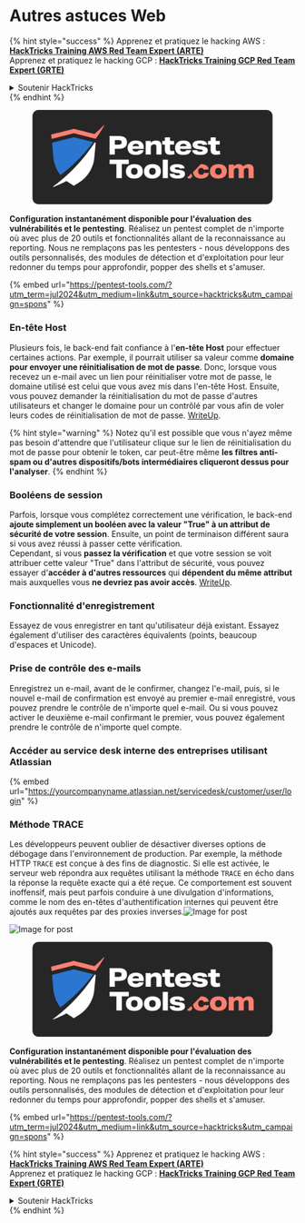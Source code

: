 # Autres astuces Web

{% hint style="success" %}
Apprenez et pratiquez le hacking AWS :<img src="/.gitbook/assets/arte.png" alt="" data-size="line">[**HackTricks Training AWS Red Team Expert (ARTE)**](https://training.hacktricks.xyz/courses/arte)<img src="/.gitbook/assets/arte.png" alt="" data-size="line">\
Apprenez et pratiquez le hacking GCP : <img src="/.gitbook/assets/grte.png" alt="" data-size="line">[**HackTricks Training GCP Red Team Expert (GRTE)**<img src="/.gitbook/assets/grte.png" alt="" data-size="line">](https://training.hacktricks.xyz/courses/grte)

<details>

<summary>Soutenir HackTricks</summary>

* Consultez les [**plans d'abonnement**](https://github.com/sponsors/carlospolop) !
* **Rejoignez le** 💬 [**groupe Discord**](https://discord.gg/hRep4RUj7f) ou le [**groupe telegram**](https://t.me/peass) ou **suivez-nous sur** **Twitter** 🐦 [**@hacktricks\_live**](https://twitter.com/hacktricks\_live)**.**
* **Partagez des astuces de hacking en soumettant des PRs aux** [**HackTricks**](https://github.com/carlospolop/hacktricks) et [**HackTricks Cloud**](https://github.com/carlospolop/hacktricks-cloud) dépôts GitHub.

</details>
{% endhint %}

<figure><img src="/.gitbook/assets/pentest-tools.svg" alt=""><figcaption></figcaption></figure>

**Configuration instantanément disponible pour l'évaluation des vulnérabilités et le pentesting**. Réalisez un pentest complet de n'importe où avec plus de 20 outils et fonctionnalités allant de la reconnaissance au reporting. Nous ne remplaçons pas les pentesters - nous développons des outils personnalisés, des modules de détection et d'exploitation pour leur redonner du temps pour approfondir, popper des shells et s'amuser.

{% embed url="https://pentest-tools.com/?utm_term=jul2024&utm_medium=link&utm_source=hacktricks&utm_campaign=spons" %}

### En-tête Host

Plusieurs fois, le back-end fait confiance à l'**en-tête Host** pour effectuer certaines actions. Par exemple, il pourrait utiliser sa valeur comme **domaine pour envoyer une réinitialisation de mot de passe**. Donc, lorsque vous recevez un e-mail avec un lien pour réinitialiser votre mot de passe, le domaine utilisé est celui que vous avez mis dans l'en-tête Host. Ensuite, vous pouvez demander la réinitialisation du mot de passe d'autres utilisateurs et changer le domaine pour un contrôlé par vous afin de voler leurs codes de réinitialisation de mot de passe. [WriteUp](https://medium.com/nassec-cybersecurity-writeups/how-i-was-able-to-take-over-any-users-account-with-host-header-injection-546fff6d0f2).

{% hint style="warning" %}
Notez qu'il est possible que vous n'ayez même pas besoin d'attendre que l'utilisateur clique sur le lien de réinitialisation du mot de passe pour obtenir le token, car peut-être même **les filtres anti-spam ou d'autres dispositifs/bots intermédiaires cliqueront dessus pour l'analyser**.
{% endhint %}

### Booléens de session

Parfois, lorsque vous complétez correctement une vérification, le back-end **ajoute simplement un booléen avec la valeur "True" à un attribut de sécurité de votre session**. Ensuite, un point de terminaison différent saura si vous avez réussi à passer cette vérification.\
Cependant, si vous **passez la vérification** et que votre session se voit attribuer cette valeur "True" dans l'attribut de sécurité, vous pouvez essayer d'**accéder à d'autres ressources** qui **dépendent du même attribut** mais auxquelles vous **ne devriez pas avoir accès**. [WriteUp](https://medium.com/@ozguralp/a-less-known-attack-vector-second-order-idor-attacks-14468009781a).

### Fonctionnalité d'enregistrement

Essayez de vous enregistrer en tant qu'utilisateur déjà existant. Essayez également d'utiliser des caractères équivalents (points, beaucoup d'espaces et Unicode).

### Prise de contrôle des e-mails

Enregistrez un e-mail, avant de le confirmer, changez l'e-mail, puis, si le nouvel e-mail de confirmation est envoyé au premier e-mail enregistré, vous pouvez prendre le contrôle de n'importe quel e-mail. Ou si vous pouvez activer le deuxième e-mail confirmant le premier, vous pouvez également prendre le contrôle de n'importe quel compte.

### Accéder au service desk interne des entreprises utilisant Atlassian

{% embed url="https://yourcompanyname.atlassian.net/servicedesk/customer/user/login" %}

### Méthode TRACE

Les développeurs peuvent oublier de désactiver diverses options de débogage dans l'environnement de production. Par exemple, la méthode HTTP `TRACE` est conçue à des fins de diagnostic. Si elle est activée, le serveur web répondra aux requêtes utilisant la méthode `TRACE` en écho dans la réponse la requête exacte qui a été reçue. Ce comportement est souvent inoffensif, mais peut parfois conduire à une divulgation d'informations, comme le nom des en-têtes d'authentification internes qui peuvent être ajoutés aux requêtes par des proxies inverses.![Image for post](https://miro.medium.com/max/60/1\*wDFRADTOd9Tj63xucenvAA.png?q=20)

![Image for post](https://miro.medium.com/max/1330/1\*wDFRADTOd9Tj63xucenvAA.png)


<figure><img src="/.gitbook/assets/pentest-tools.svg" alt=""><figcaption></figcaption></figure>

**Configuration instantanément disponible pour l'évaluation des vulnérabilités et le pentesting**. Réalisez un pentest complet de n'importe où avec plus de 20 outils et fonctionnalités allant de la reconnaissance au reporting. Nous ne remplaçons pas les pentesters - nous développons des outils personnalisés, des modules de détection et d'exploitation pour leur redonner du temps pour approfondir, popper des shells et s'amuser.

{% embed url="https://pentest-tools.com/?utm_term=jul2024&utm_medium=link&utm_source=hacktricks&utm_campaign=spons" %}

{% hint style="success" %}
Apprenez et pratiquez le hacking AWS :<img src="/.gitbook/assets/arte.png" alt="" data-size="line">[**HackTricks Training AWS Red Team Expert (ARTE)**](https://training.hacktricks.xyz/courses/arte)<img src="/.gitbook/assets/arte.png" alt="" data-size="line">\
Apprenez et pratiquez le hacking GCP : <img src="/.gitbook/assets/grte.png" alt="" data-size="line">[**HackTricks Training GCP Red Team Expert (GRTE)**<img src="/.gitbook/assets/grte.png" alt="" data-size="line">](https://training.hacktricks.xyz/courses/grte)

<details>

<summary>Soutenir HackTricks</summary>

* Consultez les [**plans d'abonnement**](https://github.com/sponsors/carlospolop) !
* **Rejoignez le** 💬 [**groupe Discord**](https://discord.gg/hRep4RUj7f) ou le [**groupe telegram**](https://t.me/peass) ou **suivez-nous sur** **Twitter** 🐦 [**@hacktricks\_live**](https://twitter.com/hacktricks\_live)**.**
* **Partagez des astuces de hacking en soumettant des PRs aux** [**HackTricks**](https://github.com/carlospolop/hacktricks) et [**HackTricks Cloud**](https://github.com/carlospolop/hacktricks-cloud) dépôts GitHub.

</details>
{% endhint %}

